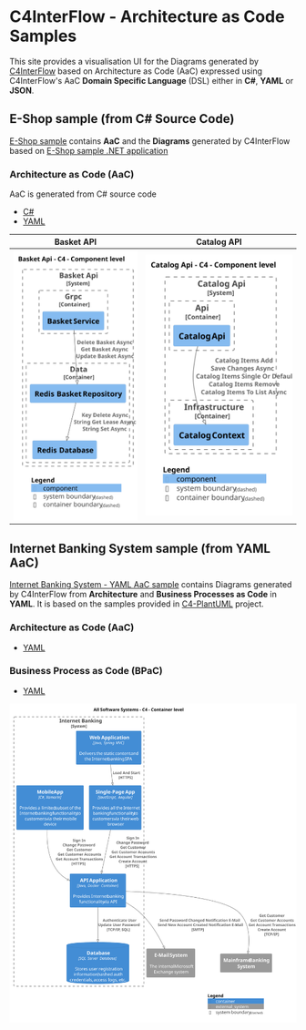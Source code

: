 # C4InterFlow - Architecture as Code Samples

This site provides a visualisation UI for the Diagrams generated by [C4InterFlow](https://github.com/SlavaVedernikov/C4InterFlow) based on Architecture as Code (AaC) expressed using C4InterFlow's AaC **Domain Specific Language** (DSL) either in **C#**, **YAML** or **JSON**.

## E-Shop sample (from C# Source Code)
[E-Shop sample](dotnet-eshop) contains **AaC** and the **Diagrams** generated by C4InterFlow based on [E-Shop sample .NET application ](https://github.com/dotnet/eShop)
### Architecture as Code (AaC)
AaC is generated from C# source code
- [C#](https://github.com/SlavaVedernikov/C4InterFlow/tree/master/Samples/dotnet.eShop/dotnet.eShop.Architecture/SoftwareSystems)
- [YAML](https://github.com/SlavaVedernikov/C4InterFlow/tree/master/Samples/dotnet.eShop/dotnet.eShop.Architecture/Yaml)

| Basket API | Catalog API |
|:-------:|:-------:|
| [![E-Shop Sample - Basket Api - Component - C4](dotnet-eshop/Software%20Systems/Basket%20Api/Component%20-%20C4.svg)](dotnet-eshop) | [![E-Shop Sample - Basket Api - Component - C4](dotnet-eshop/Software%20Systems/Catalog%20Api/Component%20-%20C4.svg)](dotnet-eshop) |

## Internet Banking System sample (from YAML AaC)
[Internet Banking System - YAML AaC sample](internet-banking-system) contains Diagrams generated by C4InterFlow from **Architecture** and **Business Processes as Code** in **YAML**. It is based on the samples provided in [C4-PlantUML](https://github.com/plantuml-stdlib/C4-PlantUML/tree/master/samples) project.
### Architecture as Code (AaC)
- [YAML](https://github.com/SlavaVedernikov/C4InterFlow/tree/master/Samples/Internet%20Banking%20System/Yaml/Architecture/SoftwareSystems)
### Business Process as Code (BPaC)
- [YAML](https://github.com/SlavaVedernikov/C4InterFlow/tree/master/Samples/Internet%20Banking%20System/Yaml/Architecture/BusinessProcesses)

[![Internet Banking System Sample - Container - C4](internet-banking-system/Software%20Systems/Container%20-%20C4.svg)](internet-banking-system)

